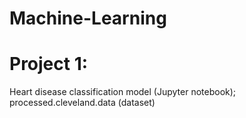 # Machine-Learning
# Project 1:
 Heart disease classification model (Jupyter notebook);
 processed.cleveland.data (dataset)
